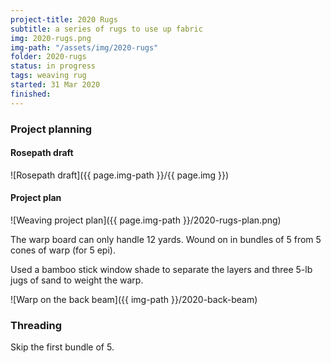 ```yaml
---
project-title: 2020 Rugs
subtitle: a series of rugs to use up fabric
img: 2020-rugs.png
img-path: "/assets/img/2020-rugs"
folder: 2020-rugs
status: in progress
tags: weaving rug
started: 31 Mar 2020
finished: 
---
```


### Project planning
#### Rosepath draft
![Rosepath draft]({{ page.img-path }}/{{ page.img }})

#### Project plan
![Weaving project plan]({{ page.img-path }}/2020-rugs-plan.png)

The warp board can only handle 12 yards. Wound on in bundles of 5 from 5 cones of warp (for 5 epi).

Used a bamboo stick window shade to separate the layers and three 5-lb jugs of sand to weight the warp.

![Warp on the back beam]({{ img-path }}/2020-back-beam)

### Threading
Skip the first bundle of 5.
